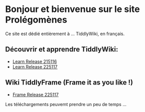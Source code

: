 # Bonjour et bienvenue sur le site Prolégomènes

Ce site est dédié entièrement à ... TiddlyWiki, en français.

## Découvrir et apprendre TiddlyWiki:

- [Learn Release 215116](Learn215116.html)
- [Learn Release 225117](Learn225117.html)

## Wiki TiddlyFrame (Frame it as you like !)

- [Frame Release 225117](Frame.html)

Les téléchargements peuvemt prendre un peu de temps ...

